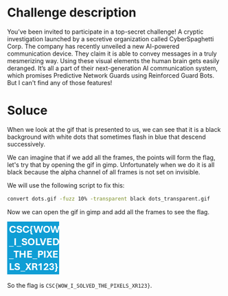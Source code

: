 # Challenge description

You’ve been invited to participate in a top-secret challenge!
A cryptic investigation launched by a secretive organization called CyberSpaghetti Corp.
The company has recently unveiled a new AI-powered communication device.
They claim it is able to convey messages in a truly mesmerizing way.
Using these visual elements the human brain gets easily deranged.
It’s all a part of their next-generation AI communication system,
which promises Predictive Network Guards using Reinforced Guard Bots.
But I can't find any of those features!

# Soluce

When we look at the gif that is presented to us, we can see that it is a black background with white dots that sometimes flash in blue that descend successively.

We can imagine that if we add all the frames, the points will form the flag, let's try that by opening the gif in gimp. Unfortunately when we do it is all black because the alpha channel of all frames is not set on invisible.

We will use the following script to fix this:

```sh
convert dots.gif -fuzz 10% -transparent black dots_transparent.gif
```

Now we can open the gif in gimp and add all the frames to see the flag.

![alt text](media/image.png)

So the flag is `CSC{WOW_I_SOLVED_THE_PIXELS_XR123}`.